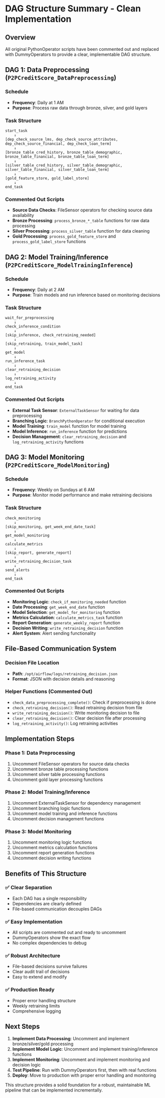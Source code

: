 # DAG Structure Summary - Clean Implementation

## Overview
All original PythonOperator scripts have been commented out and replaced with DummyOperators to provide a clear, implementable DAG structure.

## DAG 1: Data Preprocessing (`P2PCreditScore_DataPreprocessing`)

### Schedule
- **Frequency**: Daily at 1 AM
- **Purpose**: Process raw data through bronze, silver, and gold layers

### Task Structure
```
start_task
    ↓
[dep_check_source_lms, dep_check_source_attributes, dep_check_source_financial, dep_check_loan_term]
    ↓
[bronze_table_cred_history, bronze_table_demographic, bronze_table_financial, bronze_table_loan_term]
    ↓
[silver_table_cred_history, silver_table_demographic, silver_table_financial, silver_table_loan_term]
    ↓
[gold_feature_store, gold_label_store]
    ↓
end_task
```

### Commented Out Scripts
- **Source Data Checks**: FileSensor operators for checking source data availability
- **Bronze Processing**: `process_bronze_*_table` functions for raw data processing
- **Silver Processing**: `process_silver_table` function for data cleaning
- **Gold Processing**: `process_gold_feature_store` and `process_gold_label_store` functions

## DAG 2: Model Training/Inference (`P2PCreditScore_ModelTrainingInference`)

### Schedule
- **Frequency**: Daily at 2 AM
- **Purpose**: Train models and run inference based on monitoring decisions

### Task Structure
```
wait_for_preprocessing
    ↓
check_inference_condition
    ↓
[skip_inference, check_retraining_needed]
    ↓
[skip_retraining, train_model_task]
    ↓
get_model
    ↓
run_inference_task
    ↓
clear_retraining_decision
    ↓
log_retraining_activity
    ↓
end_task
```

### Commented Out Scripts
- **External Task Sensor**: `ExternalTaskSensor` for waiting for data preprocessing
- **Branching Logic**: `BranchPythonOperator` for conditional execution
- **Model Training**: `train_model` function for model training
- **Model Inference**: `run_inference` function for predictions
- **Decision Management**: `clear_retraining_decision` and `log_retraining_activity` functions

## DAG 3: Model Monitoring (`P2PCreditScore_ModelMonitoring`)

### Schedule
- **Frequency**: Weekly on Sundays at 6 AM
- **Purpose**: Monitor model performance and make retraining decisions

### Task Structure
```
check_monitoring
    ↓
[skip_monitoring, get_week_end_date_task]
    ↓
get_model_monitoring
    ↓
calculate_metrics
    ↓
[skip_report, generate_report]
    ↓
write_retraining_decision_task
    ↓
send_alerts
    ↓
end_task
```

### Commented Out Scripts
- **Monitoring Logic**: `check_if_monitoring_needed` function
- **Date Processing**: `get_week_end_date` function
- **Model Selection**: `get_model_for_monitoring` function
- **Metrics Calculation**: `calculate_metrics_task` function
- **Report Generation**: `generate_weekly_report` function
- **Decision Writing**: `write_retraining_decision` function
- **Alert System**: Alert sending functionality

## File-Based Communication System

### Decision File Location
- **Path**: `/opt/airflow/logs/retraining_decision.json`
- **Format**: JSON with decision details and reasoning

### Helper Functions (Commented Out)
- `check_data_preprocessing_complete()`: Check if preprocessing is done
- `check_retraining_decision()`: Read retraining decision from file
- `write_retraining_decision()`: Write monitoring decision to file
- `clear_retraining_decision()`: Clear decision file after processing
- `log_retraining_activity()`: Log retraining activities

## Implementation Steps

### Phase 1: Data Preprocessing
1. Uncomment FileSensor operators for source data checks
2. Uncomment bronze table processing functions
3. Uncomment silver table processing functions
4. Uncomment gold layer processing functions

### Phase 2: Model Training/Inference
1. Uncomment ExternalTaskSensor for dependency management
2. Uncomment branching logic functions
3. Uncomment model training and inference functions
4. Uncomment decision management functions

### Phase 3: Model Monitoring
1. Uncomment monitoring logic functions
2. Uncomment metrics calculation functions
3. Uncomment report generation functions
4. Uncomment decision writing functions

## Benefits of This Structure

### ✅ Clear Separation
- Each DAG has a single responsibility
- Dependencies are clearly defined
- File-based communication decouples DAGs

### ✅ Easy Implementation
- All scripts are commented out and ready to uncomment
- DummyOperators show the exact flow
- No complex dependencies to debug

### ✅ Robust Architecture
- File-based decisions survive failures
- Clear audit trail of decisions
- Easy to extend and modify

### ✅ Production Ready
- Proper error handling structure
- Weekly retraining limits
- Comprehensive logging

## Next Steps

1. **Implement Data Processing**: Uncomment and implement bronze/silver/gold processing
2. **Implement Model Logic**: Uncomment and implement training/inference functions
3. **Implement Monitoring**: Uncomment and implement monitoring and decision logic
4. **Test Pipeline**: Run with DummyOperators first, then with real functions
5. **Deploy**: Move to production with proper error handling and monitoring

This structure provides a solid foundation for a robust, maintainable ML pipeline that can be implemented incrementally. 